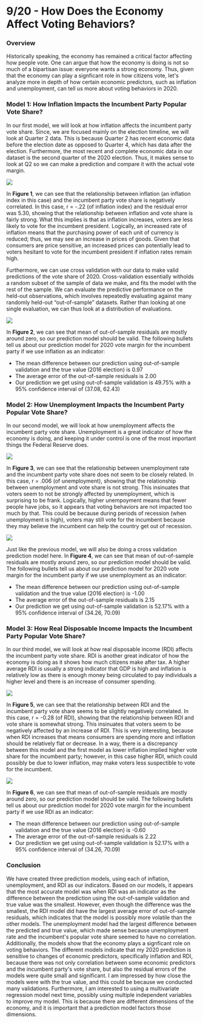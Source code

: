 
# 9/20 - How Does the Economy Affect Voting Behaviors?

### Overview
Historically speaking, the economy has remained a critical factor affecting how people vote. One can argue that how the economy is doing is not so much of a bipartisan issue: everyone wants a strong economy. Thus, given that the economy can play a signficant role in how citizens vote, let's analyze more in depth of how certain economic predictors, such as inflation and unemployment, can tell us more about voting behaviors in 2020. 

### Model 1: How Inflation Impacts the Incumbent Party Popular Vote Share?
In our first model, we will look at how inflation affects the incumbent party vote share. Since, we are focused mainly on the election timeline, we will look at Quarter 2 data. This is because Quarter 2 has recent economic data before the election date as opposed to Quarter 4, which has data after the election. Furthermore, the most recent and complete economic data in our dataset is the second quarter of the 2020 election. Thus, it makes sense to look at Q2 so we can make a prediction and compare it with the actual vote margin. 

![](../figures/voteshar&inflation.png)

In **Figure 1**, we can see that the relationship between inflation (an inflation index in this case) and the incumbent party vote share is negatively correlated. In this case, r = -.22 (of inflation index) and the residual error was 5.30, showing that the relationship between inflation and vote share is fairly strong. What this implies is that as inflation increases, voters are less likely to vote for the incumbent president. Logically, an increased rate of inflation means that the purchasing power of each unit of currency is reduced; thus, we may see an increase in prices of goods. Given that consumers are price sensitive, an increased prices can potentially lead to voters hesitant to vote for the incumbent president if inflation rates remain high. 

Furthermore, we can use cross validation with our data to make valid predictions of the vote share of 2020. Cross-validation essentially witholds a random subset of the sample of data we make, and fits the model with the rest of the sample. We can evaluate the predictive performance on the held-out observations, which involves repeatedly evaluating against many randomly held-out “out-of-sample” datasets. Rather than looking at one single evaluation, we can thus look at a distribution of evaluations. 

![](../figures/hist_infvs.png)

In **Figure 2**, we can see that mean of out-of-sample residuals are mostly around zero, so our prediction model should be valid. The following bullets tell us about our prediction model for 2020 vote margin for the incumbent party if we use inflation as an indicator: 

+ The mean difference between our prediction using out-of-sample validation and the true value (2016 election) is 0.97
+ The average error of the out-of-sample residuals is 2.00
+ Our prediction we get using out-of-sample validation is 49.75% with a 95% confidence interval of (37.08, 62.43)

### Model 2: How Unemployment Impacts the Incumbent Party Popular Vote Share?
In our second model, we will look at how unemployment affects the incumbent party vote share. Unemployment is a great indicator of how the economy is doing, and keeping it under control is one of the most important things the Federal Reserve does.

![](../figures/voteshare&unemployment.png)

In **Figure 3**, we can see that the relationship between unemployment rate and the incumbent party vote share does not seem to be closely related. In this case, r = .006 (of unemployment), showing that the relationship between unemployment and vote share is not strong. This insinuates that voters seem to not be strongly affected by unemployment, which is surprising to be frank. Logically, higher unempoyment means that fewer people have jobs, so it appears that voting behaviors are not impacted too much by that. This could be because during periods of recession (when unemployment is high), voters may still vote for the incumbent because they may believe the incumbent can help the country get out of recession. 

![](../figures/hist_unevs.png)

Just like the previous model, we will also be doing a cross validation prediction model here. In **Figure 4**, we can see that mean of out-of-sample residuals are mostly around zero, so our prediction model should be valid. The following bullets tell us about our prediction model for 2020 vote margin for the incumbent party if we use unemployment as an indicator: 

+ The mean difference between our prediction using out-of-sample validation and the true value (2016 election) is -1.00
+ The average error of the out-of-sample residuals is 2.15
+ Our prediction we get using out-of-sample validation is 52.17% with a 95% confidence interval of (34.26, 70.09)

### Model 3: How Real Disposable Income Impacts the Incumbent Party Popular Vote Share?
In our third model, we will look at how real disposable income (RDI) affects the incumbent party vote share. RDI is another great indicator of how the economy is doing as it shows how much citizens make after tax. A higher average RDI is usually a strong indicator that GDP is high and inflation is relatively low as there is enough money being circulated to pay individuals a higher level and there is an increase of consumer spending. 

![](../figures/voteshare&rdi.png)

In **Figure 5**, we can see that the relationship between RDI and the incumbent party vote share seems to be slightly negatively correlated. In this case, r = -0.28 (of RDI), showing that the relationship between RDI and vote share is somewhat strong. This insinuates that voters seem to be negatively affected by an increase of RDI. This is very interesting, because when RDI increases that means consumers are spending more and inflation should be relatively flat or decrease. In a way, there is a discrepancy between this model and the first model as lower inflation implied higher vote share for the incumbent party; however, in this case higher RDI, which could possibly be due to lower inflation, may make voters less suspectible to vote for the incumbent. 

![](../figures/hist_rdivs.png)

In **Figure 6**, we can see that mean of out-of-sample residuals are mostly around zero, so our prediction model should be valid. The following bullets tell us about our prediction model for 2020 vote margin for the incumbent party if we use RDI as an indicator: 

+ The mean difference between our prediction using out-of-sample validation and the true value (2016 election) is -0.60
+ The average error of the out-of-sample residuals is 2.22
+ Our prediction we get using out-of-sample validation is 52.17% with a 95% confidence interval of (34.26, 70.09)

### Conclusion

We have created three prediction models, using each of inflation, unemployment, and RDI as our indicators. Based on our models, it appears that the most accurate model was when RDI was an indicator as the difference between the prediction using the out-of-sample validation and true value was the smallest. However, even though the difference was the smallest, the RDI model did have the largest average error of out-of-sample residuals, which indicates that the model is possibly more volatile than the other models. The unemployment model had the largest difference between the predicted and true value, which made sense because unemployment rate and the incumbent's popular vote share seemed to have no correlation. Additionally, the models show that the economy plays a signficant role on voting behaviors. The different models indicate that my 2020 prediction is sensitive to changes of economic predictors, specifically inflation and RDI, because there was not only correlation between some economic predictors and the incumbent party's vote share, but also the residual errors of the models were quite small and significant. I am impressed by how close the models were with the true value, and this could be because we conducted many validations. Furthermore, I am interested to using a multivariate regression model next time, possibly using multiple independent variables to improve my model. This is because there are different dimensions of the economy, and it is important that a prediction model factors those dimensions. 





